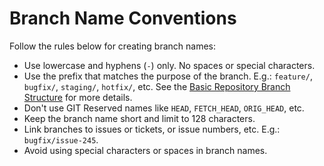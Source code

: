 # Branch Name Conventions

Follow the rules below for creating branch names:

- Use lowercase and hyphens (`-`) only. No spaces or special characters.
- Use the prefix that matches the purpose of the branch. E.g.: `feature/`, `bugfix/`, `staging/`, `hotfix/`, etc. See the [Basic Repository Branch Structure](/code/basic-repo-branch-structure.md) for more details.
- Don't use  GIT Reserved names like `HEAD`, `FETCH_HEAD`, `ORIG_HEAD`, etc.
- Keep the branch name short and limit to 128 characters.
- Link branches to issues or tickets, or issue numbers, etc. E.g.: `bugfix/issue-245`.
- Avoid using special characters or spaces in branch names.
